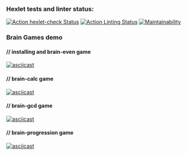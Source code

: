 ### Hexlet tests and linter status:
[![Action hexlet-check Status](https://github.com/kaamosdao/frontend-project-lvl1/workflows/hexlet-check/badge.svg)](https://github.com/kaamosdao/frontend-project-lvl1/actions)
[![Action Linting Status](https://github.com/kaamosdao/frontend-project-lvl1/workflows/Linting/badge.svg)](https://github.com/kaamosdao/frontend-project-lvl1/actions)
[![Maintainability](https://api.codeclimate.com/v1/badges/a99a88d28ad37a79dbf6/maintainability)](https://codeclimate.com/github/codeclimate/codeclimate/maintainability)
### Brain Games demo
#### // installing and brain-even game
[![asciicast](https://asciinema.org/a/JrvZ0IRGw51An3HMrvqgVBrCv.svg)](https://asciinema.org/a/JrvZ0IRGw51An3HMrvqgVBrCv)
#### // brain-calc game
[![asciicast](https://asciinema.org/a/8pmZX6W4aCmqSZpruCFkyU6EI.svg)](https://asciinema.org/a/8pmZX6W4aCmqSZpruCFkyU6EI)
#### // brain-gcd game
[![asciicast](https://asciinema.org/a/C11sgfIZBwh3F5aJl54Yf7bal.svg)](https://asciinema.org/a/C11sgfIZBwh3F5aJl54Yf7bal)
#### // brain-progression game
[![asciicast](https://asciinema.org/a/lKgmG1uyx3qxSF0rZn2Jlp8em.svg)](https://asciinema.org/a/lKgmG1uyx3qxSF0rZn2Jlp8em)